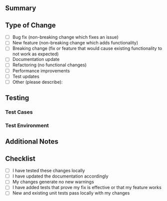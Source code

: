 ## Summary
<!-- Provide a brief summary of the changes -->


## Type of Change
<!-- Select the type of change by placing an 'x' in the appropriate box -->
- [ ] Bug fix (non-breaking change which fixes an issue)
- [ ] New feature (non-breaking change which adds functionality)
- [ ] Breaking change (fix or feature that would cause existing functionality to not work as expected)
- [ ] Documentation update
- [ ] Refactoring (no functional changes)
- [ ] Performance improvements
- [ ] Test updates
- [ ] Other (please describe):

## Testing
<!-- Describe the tests you ran and how to reproduce them -->

### Test Cases
<!-- List specific test cases if applicable -->

### Test Environment
<!-- Describe the test environment if relevant -->

## Additional Notes
<!-- Add any additional notes, concerns, or context about the changes -->

## Checklist
<!-- Mark items with 'x' to indicate completion -->
- [ ] I have tested these changes locally
- [ ] I have updated the documentation accordingly
- [ ] My changes generate no new warnings
- [ ] I have added tests that prove my fix is effective or that my feature works
- [ ] New and existing unit tests pass locally with my changes
